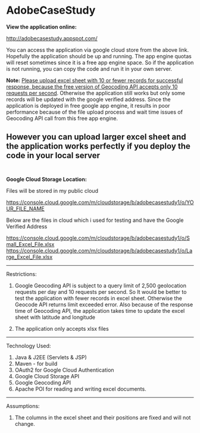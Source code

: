 # AdobeCaseStudy


<b>View the application online:</b>

http://adobecasestudy.appspot.com/

You can access the application via google cloud store from the above link. Hopefully the application should be up and running. The app engine quotas will reset sometimes since it is a free app engine space. So if the application is not running, you can copy the code and run it in your own server.

<b>Note:</b> <u>Please upload excel sheet with 10 or fewer records for successful response, because the free version of Geocoding API accepts only 10 requests per second</u>. Otherwise the application still works but only some records will be updated with the google verified address.
Since the application is deployed in free google app engine, it results in poor performance because of the file upload process and wait time issues of Geocoding API call from this free app engine.

However you can upload larger excel sheet and the application works perfectly if you deploy the code in your local server
<br><br>
-------------------

<b>Google Cloud Storage Location:</b>

Files will be stored in my public cloud

https://console.cloud.google.com/m/cloudstorage/b/adobecasestudy1/o/YOUR_FILE_NAME

Below are the files in cloud which i used for testing and have the Google Verified Address

https://console.cloud.google.com/m/cloudstorage/b/adobecasestudy1/o/Small_Excel_File.xlsx
https://console.cloud.google.com/m/cloudstorage/b/adobecasestudy1/o/Large_Excel_File.xlsx



-------------------


Restrictions:

1) Google Geocoding API is subject to a query limit of 2,500 geolocation requests per day and 10 requests per second. So It would be better to test the application with fewer records in excel sheet. Otherwise the Geocode API returns limit exceeded error. Also because of the response time of Geocoding API, the application takes time to update the excel sheet with latitude and longitude

2) The application only accepts xlsx files


--------------------

Technology Used:

1. Java & J2EE (Servlets & JSP)
2. Maven - for build
3. OAuth2 for Google Cloud Authentication
4. Google Cloud Storage API
5. Google Geocoding API
6. Apache POI for reading and writing excel documents.






-------------------

Assumptions:

1) The columns in the excel sheet and their positions are fixed and will not change.














